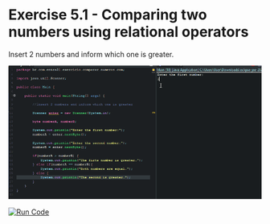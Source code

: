 # Exercise 5.1 - Comparing two numbers using relational operators

Insert 2 numbers and inform which one is greater.

<center>

![Gif Comparing two numbers using relational operators ](/gif_img/5.1.gif)

</center>

[![Run Code](https://img.shields.io/badge/-Run%20%20code%20-green?style=flat&logo=replit&logoColor=white)](https://replit.com/@ariana-ssilva/Main-9#Main.java)&nbsp;






